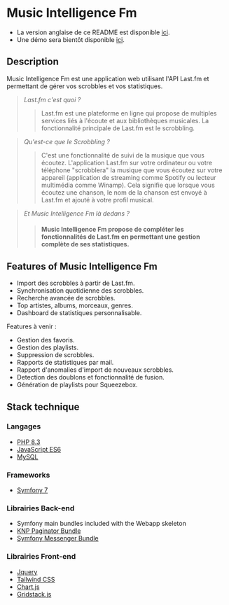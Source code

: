 # Music Intelligence Fm

- La version anglaise de ce README est disponible [ici](README.md).
- Une démo sera bientôt disponible [ici](https://music-intelligence-fm.yann.red/).

## Description
Music Intelligence Fm est une application web utilisant l'API Last.fm et permettant de gérer vos scrobbles et vos statistiques.

>*Last.fm c'est quoi ?*
>>Last.fm est une plateforme en ligne qui propose de multiples services liés à l'écoute et aux bibliothèques musicales.
La fonctionnalité principale de Last.fm est le scrobbling.

>*Qu'est-ce que le Scrobbling ?*
>>C'est une fonctionnalité de suivi de la musique que vous écoutez. L'application Last.fm sur votre ordinateur ou votre téléphone "scrobblera" la musique que vous écoutez 
>>sur votre appareil (application de streaming comme Spotify ou lecteur multimédia comme Winamp). Cela signifie que lorsque vous écoutez une chanson, le nom de la chanson est envoyé
> à Last.fm et ajouté à votre profil musical.  
  

>*Et Music Intelligence Fm là dedans ?*
>>#### Music Intelligence Fm propose de compléter les fonctionnalités de Last.fm en permettant une gestion complète de ses statistiques.

## Features of Music Intelligence Fm

- Import des scrobbles à partir de Last.fm.
- Synchronisation quotidienne des scrobbles.
- Recherche avancée de scrobbles.
- Top artistes, albums, morceaux, genres.
- Dashboard de statistiques personnalisable.

Features à venir :

- Gestion des favoris.
- Gestion des playlists.
- Suppression de scrobbles.
- Rapports de statistiques par mail.
- Rapport d'anomalies d'import de nouveaux scrobbles.
- Detection des doublons et fonctionnalité de fusion.
- Génération de playlists pour Squeezebox. 

## Stack technique

### Langages

- [PHP 8.3](https://www.php.net/)
- [JavaScript ES6](https://developer.mozilla.org/en-US/docs/Web/JavaScript)
- [MySQL](https://www.mysql.com/)

### Frameworks

- [Symfony 7](https://symfony.com/)

### Librairies Back-end

- Symfony main bundles included with the Webapp skeleton
- [KNP Paginator Bundle](https://github.com/KnpLabs/KnpPaginatorBundle)
- [Symfony Messenger Bundle](https://symfony.com/doc/current/components/messenger.html)

### Librairies Front-end

- [Jquery](https://jquery.com/)
- [Tailwind CSS](https://tailwindcss.com/)
- [Chart.js](https://www.chartjs.org/)
- [Gridstack.js](https://gridstackjs.com/)